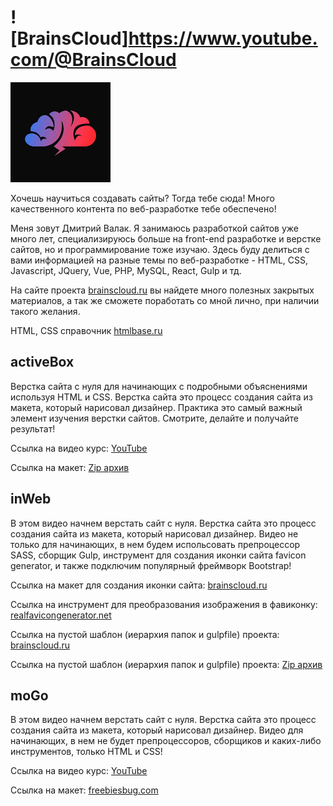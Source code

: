 # ![BrainsCloud]https://www.youtube.com/@BrainsCloud
![logo](data/brainsCloudLogo.jpg)

Хочешь научиться создавать сайты? Тогда тебе сюда!
Много качественного контента по веб-разработке тебе обеспечено!

Меня зовут Дмитрий Валак. Я занимаюсь разработкой сайтов уже много лет, специализируюсь больше на front-end разработке и верстке сайтов, но и программирование тоже изучаю. Здесь буду делиться с вами информацией на разные темы по веб-разработке - HTML, CSS, Javascript, JQuery, Vue, PHP, MySQL, React, Gulp и тд.

На сайте проекта [brainscloud.ru](https://brainscloud.ru) вы найдете много полезных закрытых материалов, а так же сможете поработать со мной лично, при наличии такого желания.

HTML, CSS справочник [htmlbase.ru](https://htmlbase.ru)

## activeBox
Верстка сайта с нуля для начинающих с подробными объяснениями используя HTML и CSS. Верстка сайта это процесс создания сайта из макета, который нарисовал дизайнер. Практика это самый важный элемент изучения верстки сайтов. Смотрите, делайте и получайте результат!

Ссылка на видео курс: [YouTube](https://www.youtube.com/watch?v=b8K_iowSriQ&list=PLoq3Accf02PVO4GvY4-UtIQkeD6tNmX_f)

Ссылка на макет: [Zip архив](data/activeBox.zip)

## inWeb
В этом видео начнем верстать сайт с нуля. Верстка сайта это процесс создания сайта из макета, который нарисовал дизайнер. Видео не только для начинающих, в нем будем испольсовать препроцессор SASS, сборщик Gulp, инструмент для создания иконки сайта favicon generator, и также подключим популярный фреймворк Bootstrap!

Ссылка на макет для создания иконки сайта: [brainscloud.ru](https://brainscloud.ru/storage/app/media/PROFHTML/favicon.png)

Ссылка на инструмент для преобразования изображения в фавиконку: [realfavicongenerator.net](https://realfavicongenerator.net/)

Ссылка на пустой шаблон (иерархия папок и gulpfile) проекта: [brainscloud.ru](https://brainscloud.ru/storage/app/media/PROFHTML/gulp-skeleton.zip)

Ссылка на пустой шаблон (иерархия папок и gulpfile) проекта: [Zip архив](data/gulp-skeleton.zip)

## moGo
В этом видео начнем верстать сайт с нуля. Верстка сайта это процесс создания сайта из макета, который нарисовал дизайнер. Видео для начинающих, в нем не будет препроцессоров, сборщиков и каких-либо инструментов, только HTML и CSS!

Ссылка на видео курс: [YouTube](https://www.youtube.com/watch?v=ltMSrSis9ww&list=PLoq3Accf02PVdUqjqPdWMG4HbEZXlhICW)

Ссылка на макет: [freebiesbug.com](https://freebiesbug.com/psd-freebies/mogo-free-one-page-psd-template/)

